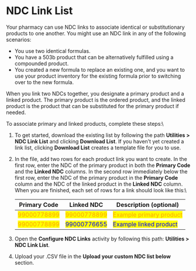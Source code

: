 # NDC Link List

Your pharmacy can use NDC links to associate identical or substitutionary products to one another. You might use an NDC link in any of the following scenarios:

* You use two identical formulas.
* You have a 503b product that can be alternatively fulfilled using a compounded product.
* You created a new formula to replace an existing one, and you want to use your product inventory for the existing formula prior to switching over to the new formula.

When you link two NDCs together, you designate a primary product and a linked product. The primary product is the ordered product, and the linked product is the product that can be substituted for the primary product if needed.

To associate primary and linked products, complete these steps:\


1. To get started, download the existing list by following the path **Utilities > NDC Link List** and clicking **Download List**. If you haven’t yet created a link list, clicking **Download List** creates a template file for you to use.&#x20;
2.  In the file, add two rows for each product link you want to create. In the first row, enter the NDC of the primary product in both the **Primary Code** and the **Linked NDC** columns. In the second row immediately below the first row, enter the NDC of the primary product in the **Primary Code** column and the NDC of the linked product in the **Linked NDC** column. When you are finished, each set of rows for a link should look like this:\


    | **Primary Code**                               | **Linked NDC**                                 | **Description (optional)**                                 |
    | ---------------------------------------------- | ---------------------------------------------- | ---------------------------------------------------------- |
    | <mark style="color:orange;">99000778899</mark> | <mark style="color:orange;">99000778899</mark> | <mark style="color:orange;">Example primary product</mark> |
    | <mark style="color:orange;">99000778899</mark> | <mark style="color:blue;">99000776655</mark>   | <mark style="color:blue;">Example linked product</mark>    |
3. Open the **Configure NDC Links** activity by following this path: **Utilities > NDC Link List**.
4. Upload your .CSV file in the **Upload your custom NDC list below** section.
